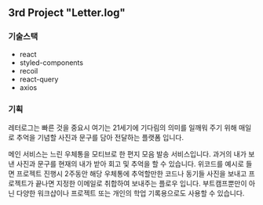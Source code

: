 ## 3rd Project "Letter.log"

### 기술스택

- react
- styled-components
- recoil
- react-query
- axios

### 기획
레터로그는 빠른 것을 중요시 여기는 21세기에 기다림의 의미를 일깨워 주기 위해 매일로 추억을 기념할 사진과 문구를 담아 전달하는 플랫폼 입니다.

메인 서비스는 느린 우체통을 모티브로 한 편지 모음 발송 서비스입니다. 과거의 내가 보낸 사진과 문구를 현재의 내가 받아 회고 및 추억을 할 수 있습니다. 위코드를 예시로 들면 프로젝트 진행시 2주동안 해당 우체통에 추억할만한 코드나 동기들 사진을 보내고 프로젝트가 끝나면 지정한 이메일로 취합하여 보내주는 플로우 입니다. 부트캠프뿐만이 아닌 다양한 워크샵이나 프로젝트 또는 개인의 학업 기록용으로도 사용할 수 있습니다.
